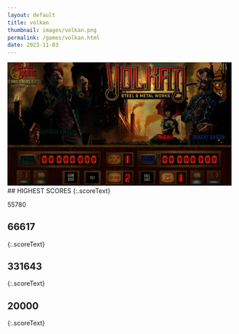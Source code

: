```yaml
---
layout: default
title: volkan
thumbnail: images/volkan.png
permalink: /games/volkan.html
date: 2023-11-03
---
```


<img src="../images/volkan.png" class="gameThumbnail img-fluid mx-auto align-middle">
## HIGHEST SCORES
{:.scoreText}

55780

## 66617
{:.scoreText}


## 331643
{:.scoreText}


## 20000
{:.scoreText}


